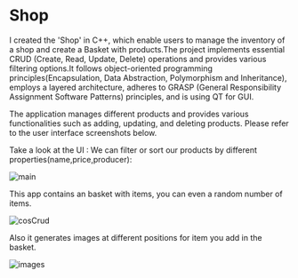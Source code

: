 # Shop
I created the 'Shop' in C++, which enable users to manage the inventory of a shop and  create a Basket with products.The project implements essential CRUD (Create, Read, Update, Delete) operations and provides various filtering options.It follows object-oriented programming principles(Encapsulation, Data Abstraction, Polymorphism and Inheritance), employs a layered architecture, adheres to GRASP (General Responsibility Assignment Software Patterns) principles, and is using QT for GUI.  

 The application manages different products and provides various functionalities such as adding, updating, and deleting products. Please refer to the user interface screenshots below.

Take a look at the UI :
We can filter or sort our products by different properties(name,price,producer):


![main](https://github.com/Codrut112/Shop/assets/118080484/d9a374b5-8301-4b7c-888c-56ce35c01b4d)


This app contains an basket with items, you can even a random number of items.


![cosCrud](https://github.com/Codrut112/Shop/assets/118080484/41cf9872-1381-47ca-9310-ac3eb99d5204)


Also it generates images at different positions for item you add in the basket.


![images](https://github.com/Codrut112/Shop/assets/118080484/eda88147-ad5f-4b43-b287-2d2867c2c529)
